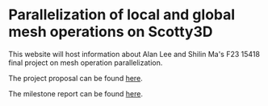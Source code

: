 # Parallelization of local and global mesh operations on Scotty3D

This website will host information about Alan Lee and Shilin Ma's F23 15418 final project on mesh operation parallelization.

The project proposal can be found [here](project_proposal.pdf).

The milestone report can be found [here](milestone_report.pdf).